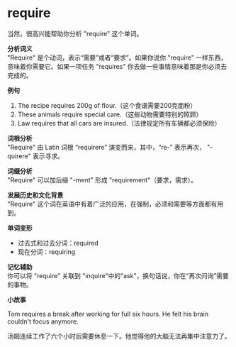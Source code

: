 # require

当然，很高兴能帮助你分析 "require" 这个单词。

  

**分析词义**  
"Require" 是个动词，表示“需要”或者“要求”。如果你说你 "require" 一样东西，意味着你需要它。如果一项任务 "requires" 你去做一些事情意味着那是你必须去完成的。

  

**例句**

  

1.  The recipe requires 200g of flour.（这个食谱需要200克面粉）
2.  These animals require special care.（这些动物需要特别的照顾）
3.  Law requires that all cars are insured.（法律规定所有车辆都必须保险）

  

**词根分析**  
"Require" 由 Latin 词根 “requirere” 演变而来，其中，“re-” 表示再次， "-quirere" 表示寻求。

  

**词缀分析**  
"Require" 可以加后缀 "-ment" 形成 "requirement"（要求，需求）。

  

**发展历史和文化背景**  
"Require" 这个词在英语中有着广泛的应用，在强制，必须和需要等方面都有用到。

  

**单词变形**

  

*   过去式和过去分词：required
*   现在分词：requiring

  

**记忆辅助**  
你可以将 "require" 关联到 "inquire"中的"ask"，换句话说，你在“再次问询”需要的事物。

  

**小故事**

  

Tom requires a break after working for full six hours. He felt his brain couldn't focus anymore.

  

汤姆连续工作了六个小时后需要休息一下。他觉得他的大脑无法再集中注意力了。
